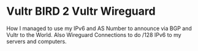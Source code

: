 # Vultr BIRD 2 Vultr Wireguard
How I managed to use my IPv6 and AS Number to announce via BGP and Vultr to the World. Also Wireguard Connections to do /128 IPv6 to my servers and computers.
